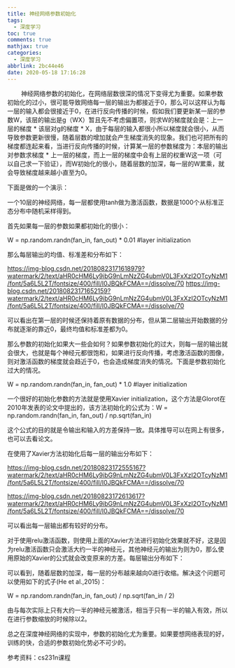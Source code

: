 ```yaml
---
title: 神经网络参数初始化
tags:
  - 深度学习
toc: true
comments: true
mathjax: true
categories:
  - 深度学习
abbrlink: 2bc44e46
date: 2020-05-18 17:16:28
---
```

        神经网络参数的初始化，在网络层数很深的情况下变得尤为重要。如果参数初始化的过小，很可能导致网络每一层的输出为都接近于0，那么可以这样认为每一层的输入都会很接近于0，在进行反向传播的时候，假如我们要更新某一层的参数W，该层的输出是g（WX）暂且先不考虑偏置项，则求W的梯度就会是：上一层的梯度 * 该层对g的梯度 * X，由于每层的输入都很小所以梯度就会很小，从而导致参数更新很慢，随着层数的增加就会产生梯度消失的现象。我们也可把所有的梯度都连起来看，当进行反向传播的时候，计算某一层的参数梯度为：本层的输出对参数求梯度 * 上一层的梯度，而上一层的梯度中会有上层的权重W这一项（可以自己求一下验证），而W初始化的很小，随着层数的加深，每一层的W累乘，就会导致梯度越来越小直至为0。

下面是做的一个演示：

一个10层的神经网络，每一层都使用tanh做为激活函数，数据是1000个从标准正态分布中随机采样得到。

首先如果每一层的参数如果都初始化的很小：

W = np.random.randn(fan_in, fan_out) * 0.01 #layer initialization

那么每层输出的均值、标准差和分布如下：

​​​​https://img-blog.csdn.net/20180823171618979?watermark/2/text/aHR0cHM6Ly9ibG9nLmNzZG4ubmV0L3FxXzI2OTcyNzM1/font/5a6L5L2T/fontsize/400/fill/I0JBQkFCMA==/dissolve/70
https://img-blog.csdn.net/20180823171652159?watermark/2/text/aHR0cHM6Ly9ibG9nLmNzZG4ubmV0L3FxXzI2OTcyNzM1/font/5a6L5L2T/fontsize/400/fill/I0JBQkFCMA==/dissolve/70

可以看出在第一层的时候还保持着原有数据的分布，但从第二层输出开始数据的分布就逐渐的靠近0，最终均值和标准差都为0。

那么参数的初始化如果大一些会如何？如果参数初始化的过大，则每一层的输出就会很大，也就是每个神经元都很饱和，如果进行反向传播，考虑激活函数的图像，则对激活函数的梯度就会趋近于0，也会造成梯度消失的情况。下面是参数初始化过大的情况。

W = np.random.randn(fan_in, fan_out) * 1.0 #layer initialization



一个很好的初始化参数的方法就是使用Xavier initialization，这个方法是Glorot在2010年发表的论文中提出的，该方法初始化的公式为：W = np.random.randn(fan_in, fan_out) / np.sqrt(fan_in)

这个公式的目的就是令输出和输入的方差保持一致。具体推导可以在网上有很多，也可以去看论文。

在使用了Xavier方法初始化后每一层的输出分布如下：

https://img-blog.csdn.net/20180823172555167?watermark/2/text/aHR0cHM6Ly9ibG9nLmNzZG4ubmV0L3FxXzI2OTcyNzM1/font/5a6L5L2T/fontsize/400/fill/I0JBQkFCMA==/dissolve/70

https://img-blog.csdn.net/20180823172613617?watermark/2/text/aHR0cHM6Ly9ibG9nLmNzZG4ubmV0L3FxXzI2OTcyNzM1/font/5a6L5L2T/fontsize/400/fill/I0JBQkFCMA==/dissolve/70

可以看出每一层输出都有较好的分布。

对于使用relu激活函数，则使用上面的Xavier方法进行初始化效果就不好，这是因为relu激活函数只会激活大约一半的神经元，其他神经元的输出为则为0，那么使用原始的Xavier的公式就会改变原来的方差。每层输出分布如下：



可以看到，随着层数的加深，每一层的分布越来越向0进行收缩。解决这个问题可以使用如下的式子(He et al.,2015)：

W = np.random.randn(fan_in, fan_out) / np.sqrt(fan_in / 2)

由与每次实际上只有大约一半的神经元被激活，相当于只有一半的输入有效，所以在进行参数缩放的时候除以2。



总之在深度神经网络的实现中，参数的初始化尤为重要。如果要想网络表现的好，训练的快，合适的参数初始化势必不可少的。



参考资料：cs231n课程